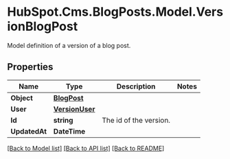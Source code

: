 # HubSpot.Cms.BlogPosts.Model.VersionBlogPost
Model definition of a version of a blog post.

## Properties

Name | Type | Description | Notes
------------ | ------------- | ------------- | -------------
**Object** | [**BlogPost**](BlogPost.md) |  | 
**User** | [**VersionUser**](VersionUser.md) |  | 
**Id** | **string** | The id of the version. | 
**UpdatedAt** | **DateTime** |  | 

[[Back to Model list]](../README.md#documentation-for-models) [[Back to API list]](../README.md#documentation-for-api-endpoints) [[Back to README]](../README.md)

